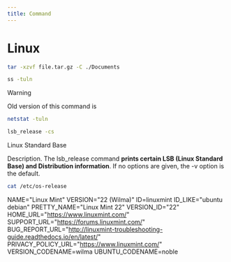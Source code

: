 ```yaml
---
title: Command
---
```



# Linux

```bash
tar -xzvf file.tar.gz -C ./Documents
```

```bash
ss -tuln
```

> [!WARNING]
> Old version of this command is
> ```bash
> netstat -tuln
> ```
> 

```bash
lsb_release -cs
```

Linux Standard Base

Description. The lsb_release command **prints certain LSB (Linux Standard Base) and Distribution information**. If no options are given, the -v option is the default.

```bash
cat /etc/os-release 
```
NAME="Linux Mint"
VERSION="22 (Wilma)"
ID=linuxmint
ID_LIKE="ubuntu debian"
PRETTY_NAME="Linux Mint 22"
VERSION_ID="22"
HOME_URL="https://www.linuxmint.com/"
SUPPORT_URL="https://forums.linuxmint.com/"
BUG_REPORT_URL="http://linuxmint-troubleshooting-guide.readthedocs.io/en/latest/"
PRIVACY_POLICY_URL="https://www.linuxmint.com/"
VERSION_CODENAME=wilma
UBUNTU_CODENAME=noble
